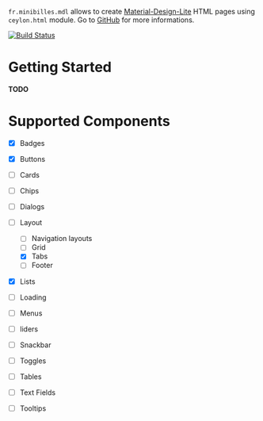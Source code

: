 
`fr.minibilles.mdl` allows to create [Material-Design-Lite](https://getmdl.io) HTML pages using `ceylon.html` module. Go to [GitHub](https://github.com/jeancharles-roger/fr.minibilles.mdl) for more informations.

[![Build Status](https://travis-ci.org/jeancharles-roger/fr.minibilles.mdl.svg?branch=master)](https://travis-ci.org/jeancharles-roger/fr.minibilles.mdl)


# Getting Started

**TODO**

# Supported Components

 - [x] Badges
 - [x] Buttons
 - [ ] Cards
 - [ ] Chips
 - [ ] Dialogs
 - [ ] Layout
   - [ ] Navigation layouts
   - [ ] Grid
   - [x] Tabs
   - [ ] Footer
 - [x] Lists
 - [ ] Loading
 - [ ] Menus
 - [ ] liders
 - [ ] Snackbar
 - [ ] Toggles
 - [ ] Tables
 - [ ] Text Fields
 - [ ] Tooltips

